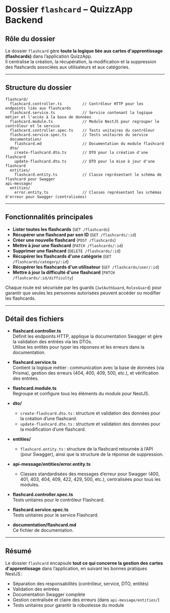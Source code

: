 # Dossier `flashcard` – QuizzApp Backend

## Rôle du dossier

Le dossier `flashcard` gère **toute la logique liée aux cartes d'apprentissage (flashcards)** dans l’application QuizzApp.  
Il centralise la création, la récupération, la modification et la suppression des flashcards associées aux utilisateurs et aux catégories.

---

## Structure du dossier

```
flashcard/
  flashcard.controller.ts         // Contrôleur HTTP pour les endpoints liés aux flashcards
  flashcard.service.ts            // Service contenant la logique métier et l'accès à la base de données
  flashcard.module.ts             // Module NestJS pour regrouper le contrôleur et le service
  flashcard.controller.spec.ts    // Tests unitaires du contrôleur
  flashcard.service.spec.ts       // Tests unitaires du service
  documentation/
    flashcard.md                  // Documentation du module flashcard
  dto/
    create-flashcard.dto.ts       // DTO pour la création d'une flashcard
    update-flashcard.dto.ts       // DTO pour la mise à jour d'une flashcard
  entities/
    flashcard.entity.ts           // Classe représentant le schéma de flashcard pour Swagger
api-message/
  entities/
    error.entity.ts               // Classes représentant les schémas d'erreur pour Swagger (centralisées)
```

---

## Fonctionnalités principales

- **Lister toutes les flashcards** (`GET /flashcards`)
- **Récupérer une flashcard par son ID** (`GET /flashcards/:id`)
- **Créer une nouvelle flashcard** (`POST /flashcards`)
- **Mettre à jour une flashcard** (`PATCH /flashcards/:id`)
- **Supprimer une flashcard** (`DELETE /flashcards/:id`)
- **Récupérer les flashcards d'une catégorie** (`GET /flashcards/category/:id`)
- **Récupérer les flashcards d'un utilisateur** (`GET /flashcards/user/:id`)
- **Mettre à jour la difficulté d'une flashcard** (`PATCH /flashcards/:id/difficulty`)

Chaque route est sécurisée par les guards (`JwtAuthGuard`, `RolesGuard`) pour garantir que seules les personnes autorisées peuvent accéder ou modifier les flashcards.

---

## Détail des fichiers

- **flashcard.controller.ts**  
  Définit les endpoints HTTP, applique la documentation Swagger et gère la validation des entrées via les DTOs.  
  Utilise les entités pour typer les réponses et les erreurs dans la documentation.

- **flashcard.service.ts**  
  Contient la logique métier : communication avec la base de données (via Prisma), gestion des erreurs (404, 400, 409, 500, etc.), et vérification des entrées.

- **flashcard.module.ts**  
  Regroupe et configure tous les éléments du module pour NestJS.

- **dto/**
  - `create-flashcard.dto.ts` : structure et validation des données pour la création d’une flashcard.
  - `update-flashcard.dto.ts` : structure et validation des données pour la modification d’une flashcard.

- **entities/**
  - `flashcard.entity.ts` : structure de la flashcard retournée à l’API (pour Swagger), ainsi que la structure de la réponse de suppression.

- **api-message/entities/error.entity.ts**
  - Classes standardisées des messages d’erreur pour Swagger (400, 401, 403, 404, 409, 422, 429, 500, etc.), centralisées pour tous les modules.

- **flashcard.controller.spec.ts**  
  Tests unitaires pour le contrôleur Flashcard.

- **flashcard.service.spec.ts**  
  Tests unitaires pour le service Flashcard.

- **documentation/flashcard.md**  
  Ce fichier de documentation.

---

## Résumé

Le dossier `flashcard` encapsule **tout ce qui concerne la gestion des cartes d'apprentissage** dans l’application, en suivant les bonnes pratiques NestJS :

- Séparation des responsabilités (contrôleur, service, DTO, entités)
- Validation des entrées
- Documentation Swagger complète
- Gestion centralisée et claire des erreurs (dans `api-message/entities/`)
- Tests unitaires pour garantir la robustesse du module
